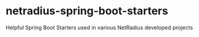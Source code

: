 # netradius-spring-boot-starters
Helpful Spring Boot Starters used in various NetRadius developed projects
